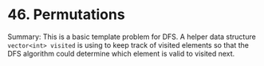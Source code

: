 # 46. Permutations

Summary:
This is a basic template problem for DFS. A helper data structure `vector<int> visited` is using to keep track of visited elements so that the 
DFS algorithm could determine which element is valid to visited next.
